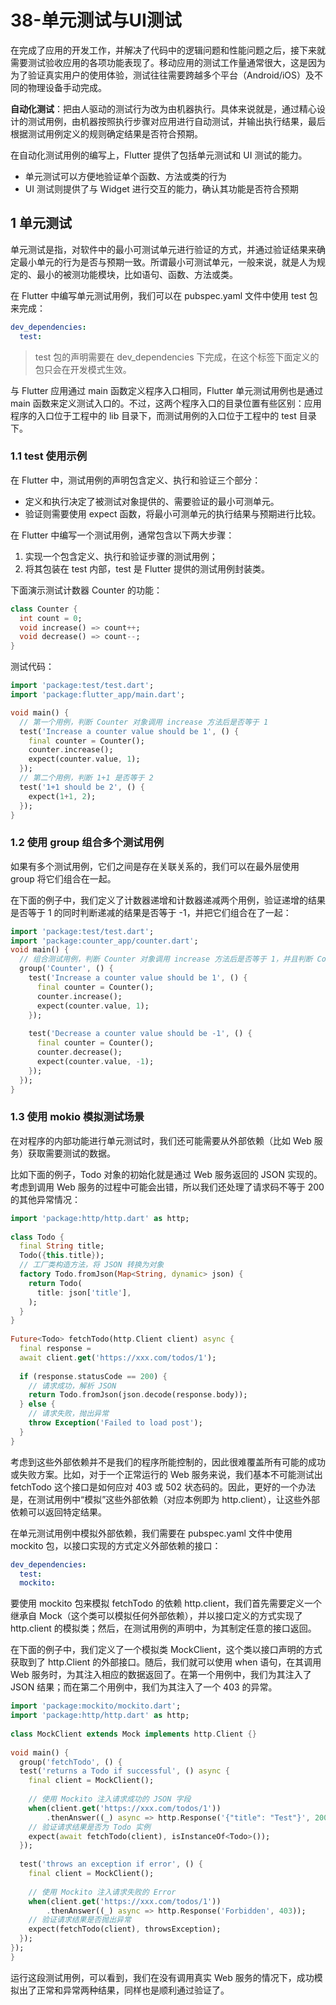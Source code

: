 # 38-单元测试与UI测试

在完成了应用的开发工作，并解决了代码中的逻辑问题和性能问题之后，接下来就需要测试验收应用的各项功能表现了。移动应用的测试工作量通常很大，这是因为为了验证真实用户的使用体验，测试往往需要跨越多个平台（Android/iOS）及不同的物理设备手动完成。

**自动化测试**：把由人驱动的测试行为改为由机器执行。具体来说就是，通过精心设计的测试用例，由机器按照执行步骤对应用进行自动测试，并输出执行结果，最后根据测试用例定义的规则确定结果是否符合预期。

在自动化测试用例的编写上，Flutter 提供了包括单元测试和 UI 测试的能力。

- 单元测试可以方便地验证单个函数、方法或类的行为
- UI 测试则提供了与 Widget 进行交互的能力，确认其功能是否符合预期

## 1 单元测试

单元测试是指，对软件中的最小可测试单元进行验证的方式，并通过验证结果来确定最小单元的行为是否与预期一致。所谓最小可测试单元，一般来说，就是人为规定的、最小的被测功能模块，比如语句、函数、方法或类。

在 Flutter 中编写单元测试用例，我们可以在 pubspec.yaml 文件中使用 test 包来完成：

```yaml
dev_dependencies:
  test:
```

>test 包的声明需要在 dev_dependencies 下完成，在这个标签下面定义的包只会在开发模式生效。

与 Flutter 应用通过 main 函数定义程序入口相同，Flutter 单元测试用例也是通过 main 函数来定义测试入口的。不过，这两个程序入口的目录位置有些区别：应用程序的入口位于工程中的 lib 目录下，而测试用例的入口位于工程中的 test 目录下。

### 1.1 test 使用示例

在 Flutter 中，测试用例的声明包含定义、执行和验证三个部分：

- 定义和执行决定了被测试对象提供的、需要验证的最小可测单元。
- 验证则需要使用 expect 函数，将最小可测单元的执行结果与预期进行比较。

在 Flutter 中编写一个测试用例，通常包含以下两大步骤：

1. 实现一个包含定义、执行和验证步骤的测试用例；
2. 将其包装在 test 内部，test 是 Flutter 提供的测试用例封装类。

下面演示测试计数器 Counter 的功能：

```dart
class Counter {
  int count = 0;
  void increase() => count++;
  void decrease() => count--;
}
```

测试代码：

```dart
import 'package:test/test.dart';
import 'package:flutter_app/main.dart';

void main() {
  // 第一个用例，判断 Counter 对象调用 increase 方法后是否等于 1
  test('Increase a counter value should be 1', () {
    final counter = Counter();
    counter.increase();
    expect(counter.value, 1);
  });
  // 第二个用例，判断 1+1 是否等于 2
  test('1+1 should be 2', () {
    expect(1+1, 2);
  });
}
```

### 1.2 使用 group 组合多个测试用例

如果有多个测试用例，它们之间是存在关联关系的，我们可以在最外层使用 group 将它们组合在一起。

在下面的例子中，我们定义了计数器递增和计数器递减两个用例，验证递增的结果是否等于 1 的同时判断递减的结果是否等于 -1，并把它们组合在了一起：

```dart
import 'package:test/test.dart';
import 'package:counter_app/counter.dart';
void main() {
  // 组合测试用例，判断 Counter 对象调用 increase 方法后是否等于 1，并且判断 Counter 对象调用 decrease 方法后是否等于 -1
  group('Counter', () {
    test('Increase a counter value should be 1', () {
      final counter = Counter();
      counter.increase();
      expect(counter.value, 1);
    });
 
    test('Decrease a counter value should be -1', () {
      final counter = Counter();
      counter.decrease();
      expect(counter.value, -1);
    });
  });
}
```

### 1.3 使用 mokio 模拟测试场景

在对程序的内部功能进行单元测试时，我们还可能需要从外部依赖（比如 Web 服务）获取需要测试的数据。

比如下面的例子，Todo 对象的初始化就是通过 Web 服务返回的 JSON 实现的。考虑到调用 Web 服务的过程中可能会出错，所以我们还处理了请求码不等于 200 的其他异常情况：

```dart
import 'package:http/http.dart' as http;
 
class Todo {
  final String title;
  Todo({this.title});
  // 工厂类构造方法，将 JSON 转换为对象
  factory Todo.fromJson(Map<String, dynamic> json) {
    return Todo(     
      title: json['title'],
    );
  }
}
 
Future<Todo> fetchTodo(http.Client client) async {
  final response =
  await client.get('https://xxx.com/todos/1');
 
  if (response.statusCode == 200) {
    // 请求成功，解析 JSON
    return Todo.fromJson(json.decode(response.body));
  } else {
    // 请求失败，抛出异常
    throw Exception('Failed to load post');
  }
}
```

考虑到这些外部依赖并不是我们的程序所能控制的，因此很难覆盖所有可能的成功或失败方案。比如，对于一个正常运行的 Web 服务来说，我们基本不可能测试出 fetchTodo 这个接口是如何应对 403 或 502 状态码的。因此，更好的一个办法是，在测试用例中“模拟”这些外部依赖（对应本例即为 http.client），让这些外部依赖可以返回特定结果。

在单元测试用例中模拟外部依赖，我们需要在 pubspec.yaml 文件中使用 mockito 包，以接口实现的方式定义外部依赖的接口：

```yaml
dev_dependencies:
  test:
  mockito:
```

要使用 mockito 包来模拟 fetchTodo 的依赖 http.client，我们首先需要定义一个继承自 Mock（这个类可以模拟任何外部依赖），并以接口定义的方式实现了 http.client 的模拟类；然后，在测试用例的声明中，为其制定任意的接口返回。

在下面的例子中，我们定义了一个模拟类 MockClient，这个类以接口声明的方式获取到了 http.Client 的外部接口。随后，我们就可以使用 when 语句，在其调用 Web 服务时，为其注入相应的数据返回了。在第一个用例中，我们为其注入了 JSON 结果；而在第二个用例中，我们为其注入了一个 403 的异常。

```dart
import 'package:mockito/mockito.dart';
import 'package:http/http.dart' as http;
 
class MockClient extends Mock implements http.Client {}
 
void main() {
  group('fetchTodo', () {
  test('returns a Todo if successful', () async {
    final client = MockClient();
 
    // 使用 Mockito 注入请求成功的 JSON 字段
    when(client.get('https://xxx.com/todos/1'))
        .thenAnswer((_) async => http.Response('{"title": "Test"}', 200));
    // 验证请求结果是否为 Todo 实例
    expect(await fetchTodo(client), isInstanceOf<Todo>());
  });
 
  test('throws an exception if error', () {
    final client = MockClient();
 
    // 使用 Mockito 注入请求失败的 Error
    when(client.get('https://xxx.com/todos/1'))
        .thenAnswer((_) async => http.Response('Forbidden', 403));
    // 验证请求结果是否抛出异常
    expect(fetchTodo(client), throwsException);
  });
});
}
```

运行这段测试用例，可以看到，我们在没有调用真实 Web 服务的情况下，成功模拟出了正常和异常两种结果，同样也是顺利通过验证了。
